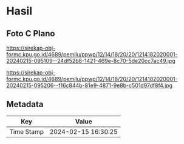 # Hasil

## Foto C Plano

https://sirekap-obj-formc.kpu.go.id/4689/pemilu/ppwp/12/14/18/20/20/1214182020001-20240215-095109--24df52b8-1421-469e-8c70-5de20cc7ac49.jpg

https://sirekap-obj-formc.kpu.go.id/4689/pemilu/ppwp/12/14/18/20/20/1214182020001-20240215-095206--f16c844b-81e9-4871-9e8b-c501d97df8f4.jpg


## Metadata

| Key        | Value               |
| ---------- | ------------------- |
| Time Stamp | 2024-02-15 16:30:25 |



